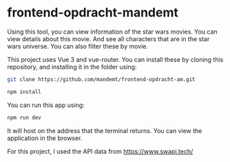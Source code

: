 # frontend-opdracht-mandemt

Using this tool, you can view information of the star wars movies. You can view details about this movie. And see all characters that are in the star wars universe. You can also filter these by movie.


This project uses Vue 3 and vue-router. You can install these by cloning this repository, and installing it in the folder using:
```sh
git clone https://github.com/mandemt/frontend-opdracht-am.git
```

```sh
npm install
```

You can run this app using:

```sh
npm run dev
```

It will host on the address that the terminal returns. 
You can view the application in the browser.

For this project, I used the API data from https://www.swapi.tech/


